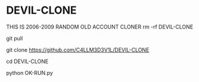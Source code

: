 # DEVIL-CLONE
THIS IS 2006-2009 RANDOM OLD ACCOUNT CLONER
rm -rf DEVIL-CLONE

git pull

git clone 
https://github.com/C4LLM3D3V1L/DEVIL-CLONE

cd DEVIL-CLONE

python OK-RUN.py
